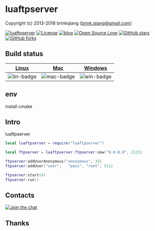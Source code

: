# luaftpserver

Copyright (c) 2013-2018 brinkqiang (brink.qiang@gmail.com)

[![luaftpserver](https://img.shields.io/badge/brinkqiang-luaftpserver-blue.svg?style=flat-square)](https://github.com/brinkqiang/luaftpserver)
[![License](https://img.shields.io/badge/license-MIT-brightgreen.svg)](https://github.com/brinkqiang/luaftpserver/blob/master/LICENSE)
[![blog](https://img.shields.io/badge/Author-Blog-7AD6FD.svg)](https://brinkqiang.github.io/)
[![Open Source Love](https://badges.frapsoft.com/os/v3/open-source.png)](https://github.com/brinkqiang)
[![GitHub stars](https://img.shields.io/github/stars/brinkqiang/luaftpserver.svg?label=Stars)](https://github.com/brinkqiang/luaftpserver) 
[![GitHub forks](https://img.shields.io/github/forks/brinkqiang/luaftpserver.svg?label=Fork)](https://github.com/brinkqiang/luaftpserver)

## Build status
| [Linux][lin-link] | [Mac][mac-link] | [Windows][win-link] |
| :---------------: | :----------------: | :-----------------: |
| ![lin-badge]      | ![mac-badge]       | ![win-badge]        |

[lin-badge]: https://github.com/brinkqiang/luaftpserver/workflows/linux/badge.svg "linux build status"
[lin-link]:  https://github.com/brinkqiang/luaftpserver/actions/workflows/linux.yml "linux build status"
[mac-badge]: https://github.com/brinkqiang/luaftpserver/workflows/mac/badge.svg "mac build status"
[mac-link]:  https://github.com/brinkqiang/luaftpserver/actions/workflows/mac.yml "mac build status"
[win-badge]: https://github.com/brinkqiang/luaftpserver/workflows/win/badge.svg "win build status"
[win-link]:  https://github.com/brinkqiang/luaftpserver/actions/workflows/win.yml "win build status"

## env
install cmake

## Intro
luaftpserver
```lua
local luaftpserver = require("luaftpserver")

local ftpserver = luaftpserver.ftpserver.new("0.0.0.0", 2121)

ftpserver:addUserAnonymous("anonymous", 33)
ftpserver:addUser("user",   "pass", "root", 511)

ftpserver:start(4)
ftpserver:run()
```
## Contacts
[![Join the chat](https://badges.gitter.im/brinkqiang/luaftpserver/Lobby.svg)](https://gitter.im/brinkqiang/luaftpserver)

## Thanks
